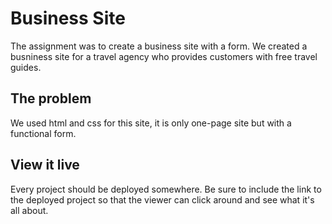 # Business Site

The assignment was to create a business site with a form. We created a busniness site for a travel agency who provides customers with free travel guides. 

## The problem

We used html and css for this site, it is only one-page site but with a functional form. 

## View it live
Every project should be deployed somewhere. Be sure to include the link to the deployed project so that the viewer can click around and see what it's all about.
